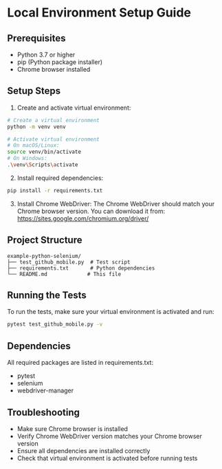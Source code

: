 # Local Environment Setup Guide

## Prerequisites
- Python 3.7 or higher
- pip (Python package installer)
- Chrome browser installed

## Setup Steps

1. Create and activate virtual environment:
```bash
# Create a virtual environment
python -m venv venv

# Activate virtual environment
# On macOS/Linux:
source venv/bin/activate
# On Windows:
.\venv\Scripts\activate
```

2. Install required dependencies:
```bash
pip install -r requirements.txt
```

3. Install Chrome WebDriver:
The Chrome WebDriver should match your Chrome browser version. You can download it from:
https://sites.google.com/chromium.org/driver/

## Project Structure
```
example-python-selenium/
├── test_github_mobile.py  # Test script
├── requirements.txt       # Python dependencies
└── README.md             # This file
```

## Running the Tests
To run the tests, make sure your virtual environment is activated and run:
```bash
pytest test_github_mobile.py -v
```

## Dependencies
All required packages are listed in requirements.txt:
- pytest
- selenium
- webdriver-manager

## Troubleshooting
- Make sure Chrome browser is installed
- Verify Chrome WebDriver version matches your Chrome browser version
- Ensure all dependencies are installed correctly
- Check that virtual environment is activated before running tests